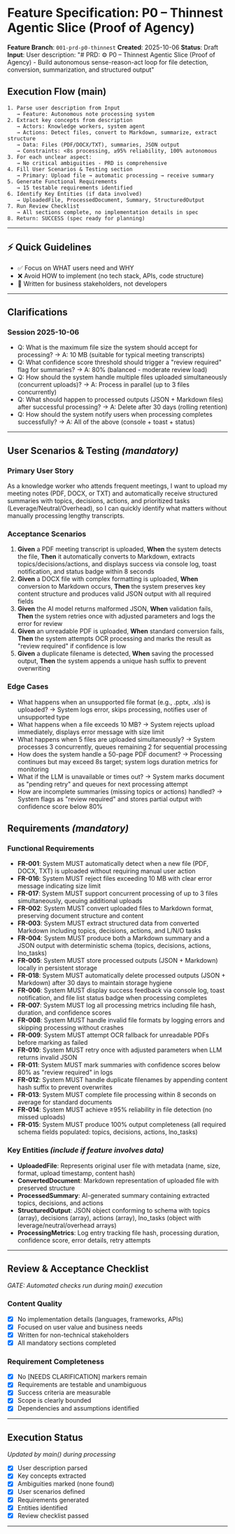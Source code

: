 # Feature Specification: P0 – Thinnest Agentic Slice (Proof of Agency)

**Feature Branch**: `001-prd-p0-thinnest`
**Created**: 2025-10-06
**Status**: Draft
**Input**: User description: "# PRD: ⚙️ P0 – Thinnest Agentic Slice (Proof of Agency) - Build autonomous sense-reason-act loop for file detection, conversion, summarization, and structured output"

## Execution Flow (main)
```
1. Parse user description from Input
   → Feature: Autonomous note processing system
2. Extract key concepts from description
   → Actors: Knowledge workers, system agent
   → Actions: Detect files, convert to Markdown, summarize, extract structure
   → Data: Files (PDF/DOCX/TXT), summaries, JSON output
   → Constraints: <8s processing, ≥95% reliability, 100% autonomous
3. For each unclear aspect:
   → No critical ambiguities - PRD is comprehensive
4. Fill User Scenarios & Testing section
   → Primary: Upload file → automatic processing → receive summary
5. Generate Functional Requirements
   → 15 testable requirements identified
6. Identify Key Entities (if data involved)
   → UploadedFile, ProcessedDocument, Summary, StructuredOutput
7. Run Review Checklist
   → All sections complete, no implementation details in spec
8. Return: SUCCESS (spec ready for planning)
```

---

## ⚡ Quick Guidelines
- ✅ Focus on WHAT users need and WHY
- ❌ Avoid HOW to implement (no tech stack, APIs, code structure)
- 👥 Written for business stakeholders, not developers

---

## Clarifications

### Session 2025-10-06
- Q: What is the maximum file size the system should accept for processing? → A: 10 MB (suitable for typical meeting transcripts)
- Q: What confidence score threshold should trigger a "review required" flag for summaries? → A: 80% (balanced - moderate review load)
- Q: How should the system handle multiple files uploaded simultaneously (concurrent uploads)? → A: Process in parallel (up to 3 files concurrently)
- Q: What should happen to processed outputs (JSON + Markdown files) after successful processing? → A: Delete after 30 days (rolling retention)
- Q: How should the system notify users when processing completes successfully? → A: All of the above (console + toast + status)

---

## User Scenarios & Testing *(mandatory)*

### Primary User Story
As a knowledge worker who attends frequent meetings, I want to upload my meeting notes (PDF, DOCX, or TXT) and automatically receive structured summaries with topics, decisions, actions, and prioritized tasks (Leverage/Neutral/Overhead), so I can quickly identify what matters without manually processing lengthy transcripts.

### Acceptance Scenarios
1. **Given** a PDF meeting transcript is uploaded, **When** the system detects the file, **Then** it automatically converts to Markdown, extracts topics/decisions/actions, and displays success via console log, toast notification, and status badge within 8 seconds
2. **Given** a DOCX file with complex formatting is uploaded, **When** conversion to Markdown occurs, **Then** the system preserves key content structure and produces valid JSON output with all required fields
3. **Given** the AI model returns malformed JSON, **When** validation fails, **Then** the system retries once with adjusted parameters and logs the error for review
4. **Given** an unreadable PDF is uploaded, **When** standard conversion fails, **Then** the system attempts OCR processing and marks the result as "review required" if confidence is low
5. **Given** a duplicate filename is detected, **When** saving the processed output, **Then** the system appends a unique hash suffix to prevent overwriting

### Edge Cases
- What happens when an unsupported file format (e.g., .pptx, .xls) is uploaded? → System logs error, skips processing, notifies user of unsupported type
- What happens when a file exceeds 10 MB? → System rejects upload immediately, displays error message with size limit
- What happens when 5 files are uploaded simultaneously? → System processes 3 concurrently, queues remaining 2 for sequential processing
- How does the system handle a 50-page PDF document? → Processing continues but may exceed 8s target; system logs duration metrics for monitoring
- What if the LLM is unavailable or times out? → System marks document as "pending retry" and queues for next processing attempt
- How are incomplete summaries (missing topics or actions) handled? → System flags as "review required" and stores partial output with confidence score below 80%

## Requirements *(mandatory)*

### Functional Requirements
- **FR-001**: System MUST automatically detect when a new file (PDF, DOCX, TXT) is uploaded without requiring manual user action
- **FR-016**: System MUST reject files exceeding 10 MB with clear error message indicating size limit
- **FR-017**: System MUST support concurrent processing of up to 3 files simultaneously, queuing additional uploads
- **FR-002**: System MUST convert uploaded files to Markdown format, preserving document structure and content
- **FR-003**: System MUST extract structured data from converted Markdown including topics, decisions, actions, and L/N/O tasks
- **FR-004**: System MUST produce both a Markdown summary and a JSON output with deterministic schema (topics, decisions, actions, lno_tasks)
- **FR-005**: System MUST store processed outputs (JSON + Markdown) locally in persistent storage
- **FR-018**: System MUST automatically delete processed outputs (JSON + Markdown) after 30 days to maintain storage hygiene
- **FR-006**: System MUST display success feedback via console log, toast notification, and file list status badge when processing completes
- **FR-007**: System MUST log all processing metrics including file hash, duration, and confidence scores
- **FR-008**: System MUST handle invalid file formats by logging errors and skipping processing without crashes
- **FR-009**: System MUST attempt OCR fallback for unreadable PDFs before marking as failed
- **FR-010**: System MUST retry once with adjusted parameters when LLM returns invalid JSON
- **FR-011**: System MUST mark summaries with confidence scores below 80% as "review required" in logs
- **FR-012**: System MUST handle duplicate filenames by appending content hash suffix to prevent overwrites
- **FR-013**: System MUST complete file processing within 8 seconds on average for standard documents
- **FR-014**: System MUST achieve ≥95% reliability in file detection (no missed uploads)
- **FR-015**: System MUST produce 100% output completeness (all required schema fields populated: topics, decisions, actions, lno_tasks)

### Key Entities *(include if feature involves data)*
- **UploadedFile**: Represents original user file with metadata (name, size, format, upload timestamp, content hash)
- **ConvertedDocument**: Markdown representation of uploaded file with preserved structure
- **ProcessedSummary**: AI-generated summary containing extracted topics, decisions, and actions
- **StructuredOutput**: JSON object conforming to schema with topics (array), decisions (array), actions (array), lno_tasks (object with leverage/neutral/overhead arrays)
- **ProcessingMetrics**: Log entry tracking file hash, processing duration, confidence score, error details, retry attempts

---

## Review & Acceptance Checklist
*GATE: Automated checks run during main() execution*

### Content Quality
- [x] No implementation details (languages, frameworks, APIs)
- [x] Focused on user value and business needs
- [x] Written for non-technical stakeholders
- [x] All mandatory sections completed

### Requirement Completeness
- [x] No [NEEDS CLARIFICATION] markers remain
- [x] Requirements are testable and unambiguous
- [x] Success criteria are measurable
- [x] Scope is clearly bounded
- [x] Dependencies and assumptions identified

---

## Execution Status
*Updated by main() during processing*

- [x] User description parsed
- [x] Key concepts extracted
- [x] Ambiguities marked (none found)
- [x] User scenarios defined
- [x] Requirements generated
- [x] Entities identified
- [x] Review checklist passed

---
